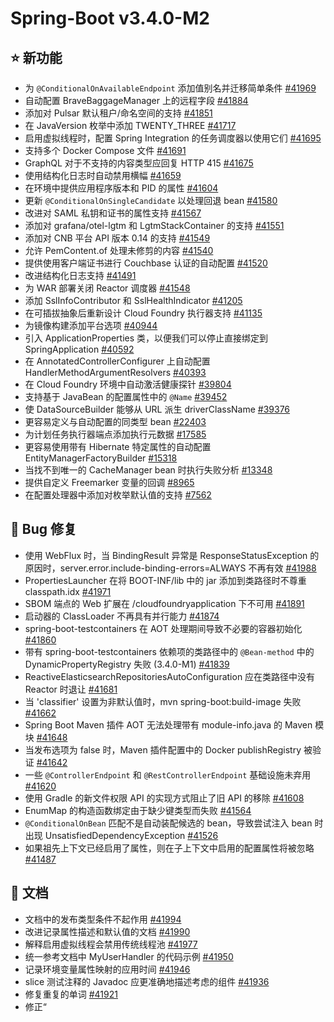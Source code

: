 # Spring-Boot v3.4.0-M2

## ⭐ 新功能

- 为 `@ConditionalOnAvailableEndpoint` 添加值别名并迁移简单条件 [#41969](https://github.com/spring-projects/spring-boot/issues/41969)
- 自动配置 BraveBaggageManager 上的远程字段 [#41884](https://github.com/spring-projects/spring-boot/issues/41884)
- 添加对 Pulsar 默认租户/命名空间的支持 [#41851](https://github.com/spring-projects/spring-boot/pull/41851)
- 在 JavaVersion 枚举中添加 TWENTY_THREE [#41717](https://github.com/spring-projects/spring-boot/issues/41717)
- 启用虚拟线程时，配置 Spring Integration 的任务调度器以使用它们 [#41695](https://github.com/spring-projects/spring-boot/pull/41695)
- 支持多个 Docker Compose 文件 [#41691](https://github.com/spring-projects/spring-boot/issues/41691)
- GraphQL 对于不支持的内容类型应回复 HTTP 415 [#41675](https://github.com/spring-projects/spring-boot/issues/41675)
- 使用结构化日志时自动禁用横幅 [#41659](https://github.com/spring-projects/spring-boot/issues/41659)
- 在环境中提供应用程序版本和 PID 的属性 [#41604](https://github.com/spring-projects/spring-boot/issues/41604)
- 更新 `@ConditionalOnSingleCandidate` 以处理回退 bean [#41580](https://github.com/spring-projects/spring-boot/issues/41580)
- 改进对 SAML 私钥和证书的属性支持 [#41567](https://github.com/spring-projects/spring-boot/issues/41567)
- 添加对 grafana/otel-lgtm 和 LgtmStackContainer 的支持 [#41551](https://github.com/spring-projects/spring-boot/pull/41551)
- 添加对 CNB 平台 API 版本 0.14 的支持 [#41549](https://github.com/spring-projects/spring-boot/issues/41549)
- 允许 PemContent.of 处理未修剪的内容 [#41540](https://github.com/spring-projects/spring-boot/issues/41540)
- 提供使用客户端证书进行 Couchbase 认证的自动配置 [#41520](https://github.com/spring-projects/spring-boot/issues/41520)
- 改进结构化日志支持 [#41491](https://github.com/spring-projects/spring-boot/issues/41491)
- 为 WAR 部署关闭 Reactor 调度器 [#41548](https://github.com/spring-projects/spring-boot/issues/41548)
- 添加 SslInfoContributor 和 SslHealthIndicator [#41205](https://github.com/spring-projects/spring-boot/pull/41205)
- 在可插拔抽象后重新设计 Cloud Foundry 执行器支持 [#41135](https://github.com/spring-projects/spring-boot/issues/41135)
- 为镜像构建添加平台选项 [#40944](https://github.com/spring-projects/spring-boot/issues/40944)
- 引入 ApplicationProperties 类，以便我们可以停止直接绑定到 SpringApplication [#40592](https://github.com/spring-projects/spring-boot/issues/40592)
- 在 AnnotatedControllerConfigurer 上自动配置 HandlerMethodArgumentResolvers [#40393](https://github.com/spring-projects/spring-boot/pull/40393)
- 在 Cloud Foundry 环境中自动激活健康探针 [#39804](https://github.com/spring-projects/spring-boot/issues/39804)
- 支持基于 JavaBean 的配置属性中的 `@Name` [#39452](https://github.com/spring-projects/spring-boot/pull/39452)
- 使 DataSourceBuilder 能够从 URL 派生 driverClassName [#39376](https://github.com/spring-projects/spring-boot/pull/39376)
- 更容易定义与自动配置的同类型 bean [#22403](https://github.com/spring-projects/spring-boot/issues/22403)
- 为计划任务执行器端点添加执行元数据 [#17585](https://github.com/spring-projects/spring-boot/issues/17585)
- 更容易使用带有 Hibernate 特定属性的自动配置 EntityManagerFactoryBuilder [#15318](https://github.com/spring-projects/spring-boot/issues/15318)
- 当找不到唯一的 CacheManager bean 时执行失败分析 [#13348](https://github.com/spring-projects/spring-boot/issues/13348)
- 提供自定义 Freemarker 变量的回调 [#8965](https://github.com/spring-projects/spring-boot/issues/8965)
- 在配置处理器中添加对枚举默认值的支持 [#7562](https://github.com/spring-projects/spring-boot/issues/7562)

## 🐞 Bug 修复

- 使用 WebFlux 时，当 BindingResult 异常是 ResponseStatusException 的原因时，server.error.include-binding-errors=ALWAYS 不再有效 [#41988](https://github.com/spring-projects/spring-boot/issues/41988)
- PropertiesLauncher 在将 BOOT-INF/lib 中的 jar 添加到类路径时不尊重 classpath.idx [#41971](https://github.com/spring-projects/spring-boot/issues/41971)
- SBOM 端点的 Web 扩展在 /cloudfoundryapplication 下不可用 [#41891](https://github.com/spring-projects/spring-boot/issues/41891)
- 启动器的 ClassLoader 不再具有并行能力 [#41874](https://github.com/spring-projects/spring-boot/issues/41874)
- spring-boot-testcontainers 在 AOT 处理期间导致不必要的容器初始化 [#41860](https://github.com/spring-projects/spring-boot/issues/41860)
- 带有 spring-boot-testcontainers 依赖项的类路径中的 `@Bean-method` 中的 DynamicPropertyRegistry 失败 (3.4.0-M1) [#41839](https://github.com/spring-projects/spring-boot/issues/41839)
- ReactiveElasticsearchRepositoriesAutoConfiguration 应在类路径中没有 Reactor 时退让 [#41681](https://github.com/spring-projects/spring-boot/issues/41681)
- 当 'classifier' 设置为非默认值时，mvn spring-boot:build-image 失败 [#41662](https://github.com/spring-projects/spring-boot/issues/41662)
- Spring Boot Maven 插件 AOT 无法处理带有 module-info.java 的 Maven 模块 [#41648](https://github.com/spring-projects/spring-boot/issues/41648)
- 当发布选项为 false 时，Maven 插件配置中的 Docker publishRegistry 被验证 [#41642](https://github.com/spring-projects/spring-boot/issues/41642)
- 一些 `@ControllerEndpoint` 和 `@RestControllerEndpoint` 基础设施未弃用 [#41620](https://github.com/spring-projects/spring-boot/issues/41620)
- 使用 Gradle 的新文件权限 API 的实现方式阻止了旧 API 的移除 [#41608](https://github.com/spring-projects/spring-boot/issues/41608)
- EnumMap 的构造函数绑定由于缺少键类型而失败 [#41564](https://github.com/spring-projects/spring-boot/issues/41564)
- `@ConditionalOnBean` 匹配不是自动装配候选的 bean，导致尝试注入 bean 时出现 UnsatisfiedDependencyException [#41526](https://github.com/spring-projects/spring-boot/issues/41526)
- 如果祖先上下文已经启用了属性，则在子上下文中启用的配置属性将被忽略 [#41487](https://github.com/spring-projects/spring-boot/issues/41487)

## 📔 文档

- 文档中的发布类型条件不起作用 [#41994](https://github.com/spring-projects/spring-boot/issues/41994)
- 改进记录属性描述和默认值的文档 [#41990](https://github.com/spring-projects/spring-boot/issues/41990)
- 解释启用虚拟线程会禁用传统线程池 [#41977](https://github.com/spring-projects/spring-boot/issues/41977)
- 统一参考文档中 MyUserHandler 的代码示例 [#41950](https://github.com/spring-projects/spring-boot/issues/41950)
- 记录环境变量属性映射的应用时间 [#41946](https://github.com/spring-projects/spring-boot/issues/41946)
- slice 测试注释的 Javadoc 应更准确地描述考虑的组件 [#41936](https://github.com/spring-projects/spring-boot/issues/41936)
- 修复重复的单词 [#41921](https://github.com/spring-projects/spring-boot/issues/41921)
- 修正“